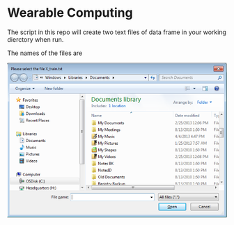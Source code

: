 Wearable Computing
==================

The script in this repo will create two text files of data frame in your working dierctory when run.

The names of the files are 

![Alt text](https://github.com/reevaedd/WearableComputing/blob/master/FileBrowser.png "File browser opened by the script. Please select the file specified")
